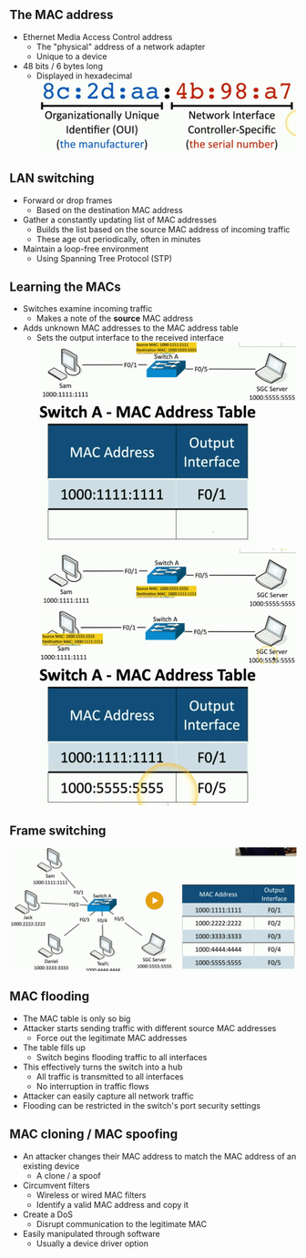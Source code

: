 ## The MAC address
- Ethernet Media Access Control address
	- The "physical" address of a network adapter
	- Unique to a device
- 48 bits / 6 bytes long
	- Displayed in hexadecimal
![](../Images/042%20-%20MAC%20Flooding%20and%20Cloning-1.png)

## LAN switching
- Forward or drop frames
	- Based on the destination MAC address
- Gather a constantly updating list of MAC addresses
	- Builds the list based on the source MAC address of incoming traffic
	- These age out periodically, often in minutes
- Maintain a loop-free environment
	- Using Spanning Tree Protocol (STP)

## Learning the MACs
- Switches examine incoming traffic
	- Makes a note of the **source** MAC address
- Adds unknown MAC addresses to the MAC address table
	- Sets the output interface to the received interface
![](../Images/042%20-%20MAC%20Flooding%20and%20Cloning-2.png)
![](../Images/042%20-%20MAC%20Flooding%20and%20Cloning-3.png)
![](../Images/042%20-%20MAC%20Flooding%20and%20Cloning-4.png)
![](../Images/042%20-%20MAC%20Flooding%20and%20Cloning-5.png)
![](../Images/042%20-%20MAC%20Flooding%20and%20Cloning-6.png)

## Frame switching
![](../Images/042%20-%20MAC%20Flooding%20and%20Cloning-7.png)

## MAC flooding
- The MAC table is only so big
- Attacker starts sending traffic with different source MAC addresses
	- Force out the legitimate MAC addresses
- The table fills up
	- Switch begins flooding traffic to all interfaces
- This effectively turns the switch into a hub
	- All traffic is transmitted to all interfaces
	- No interruption in traffic flows
- Attacker can easily capture all network traffic
- Flooding can be restricted in the switch's port security settings

## MAC cloning / MAC spoofing
- An attacker changes their MAC address to match the MAC address of an existing device
	- A clone / a spoof
- Circumvent filters
	- Wireless or wired MAC filters
	- Identify a valid MAC address and copy it
- Create a DoS
	- Disrupt communication to the legitimate MAC
- Easily manipulated through software
	- Usually a device driver option

